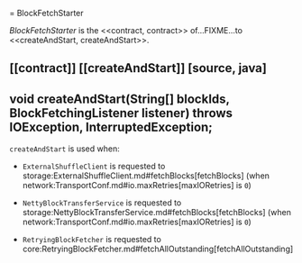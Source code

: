 = BlockFetchStarter

*BlockFetchStarter* is the <<contract, contract>> of...FIXME...to <<createAndStart, createAndStart>>.

[[contract]]
[[createAndStart]]
[source, java]
----
void createAndStart(String[] blockIds, BlockFetchingListener listener)
   throws IOException, InterruptedException;
----

`createAndStart` is used when:

* `ExternalShuffleClient` is requested to storage:ExternalShuffleClient.md#fetchBlocks[fetchBlocks] (when network:TransportConf.md#io.maxRetries[maxIORetries] is `0`)

* `NettyBlockTransferService` is requested to storage:NettyBlockTransferService.md#fetchBlocks[fetchBlocks] (when network:TransportConf.md#io.maxRetries[maxIORetries] is `0`)

* `RetryingBlockFetcher` is requested to core:RetryingBlockFetcher.md#fetchAllOutstanding[fetchAllOutstanding]
